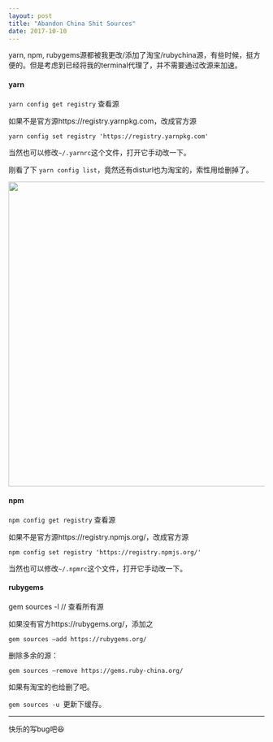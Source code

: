 ```yaml
---
layout: post
title: "Abandon China Shit Sources"
date: 2017-10-10
---
```


yarn, npm, rubygems源都被我更改/添加了淘宝/rubychina源，有些时候，挺方便的。但是考虑到已经将我的terminal代理了，并不需要通过改源来加速。



#### yarn

`yarn config get registry`  查看源

如果不是官方源https://registry.yarnpkg.com，改成官方源

`yarn config set registry 'https://registry.yarnpkg.com'`

当然也可以修改`~/.yarnrc`这个文件，打开它手动改一下。



刚看了下 `yarn config list`，竟然还有disturl也为淘宝的，索性用给删掉了。

<img src="https://raw.githubusercontent.com/FaiChou/faichou.github.io/master/img/qiniu/markdown/1507615208265.png" width="600"/>



#### npm

`npm config get registry`  查看源

如果不是官方源https://registry.npmjs.org/，改成官方源

`npm config set registry 'https://registry.npmjs.org/'`

当然也可以修改`~/.npmrc`这个文件，打开它手动改一下。



#### rubygems


gem sources -l // 查看所有源

如果没有官方https://rubygems.org/，添加之

`gem sources —add https://rubygems.org/`

删除多余的源：

`gem sources —remove https://gems.ruby-china.org/`

如果有淘宝的也给删了吧。

`gem sources -u `更新下缓存。


---


快乐的写bug吧😆

